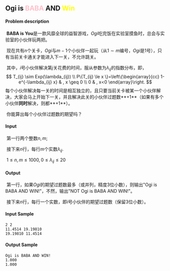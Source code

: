 ## Ogi is <font color=pink>BABA</font> AND <font color=yellow>Win</font>

#### Problem description

​	**BABA is You**是一款风靡全球的益智游戏，$Ogi$吃完饭在实验室摸鱼时，总会与实验室的小伙伴玩两把。

​	现在共有$n$个关卡，$Ogi$与$m-1$个小伙伴一起玩（从$1 \sim m$编号，$Ogi$是$1$号），只有当前关卡通关才能进入下一关，不允许跳关。

​	其中，$i$号小伙伴解决第$j$关花费的时间，服从参数为$\lambda_{ij}$的指数分布，即，
$$
T_{ij} \sim Exp(\lambda_{ij}) \\ P\{T_{ij} \le x \}=\left\{\begin{array}{cc}
1-e^{-\lambda_{ij} x} & , x \geq 0 \\
0 & , x<0
\end{array}\right.
$$
​	每个小伙伴解决每一关的时间是相互独立的，且只要当前关卡被某一个小伙伴解决，大家会马上开始下一关，并且解决此关的小伙伴过题数**+1**（如果有多个小伙伴**同时**解决，则都**+1**）。

​	你能算出每个小伙伴过题数的期望吗？

#### Input

​	第一行两个整数$n, m$;

​	接下来$n$行，每行$m$个实数$\lambda_{ij}$.

​	$1 \le n,m \le 1000, 0 \le \lambda_{ij} \le 20$

#### Output

​	第一行，如果$Ogi$的期望过题数最多（或并列，精度3位小数），则输出"Ogi is BABA AND WIN!"，不然，输出"NOT Ogi is BABA AND WIN!"。

​	接下来$n$行，每行一个实数，即$i$号小伙伴的期望过题数（保留3位小数）。

#### Input Sample

```
2 2
11.4514 19.19810
19.19810 11.4514
```

#### Output Sample

```
Ogi is BABA AND WIN!
1.000
1.000
```




